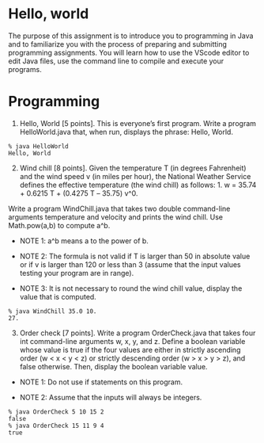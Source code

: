 # Hello, world

The purpose of this assignment is to introduce you to programming in Java and to
familiarize you with the process of preparing and submitting programming assignments.
You will learn how to use the VScode editor to edit Java files, use the command line to
compile and execute your programs.

# Programming

1. Hello, World [5 points]. This is everyone’s first program. Write a
    program HelloWorld.java that, when run, displays the phrase: Hello, World.

```
% java HelloWorld
Hello, World
```
2. Wind chill [8 points]. Given the temperature T (in degrees Fahrenheit) and the
    wind speed v (in miles per hour), the National Weather Service defines the
    effective temperature (the wind chill) as follows:
       1. w = 35.74 + 0.6215 T + (0.4275 T _–_ 35.75) v^0.


Write a program WindChill.java that takes two double command-line arguments
temperature and velocity and prints the wind chill. Use Math.pow(a,b) to compute
a^b.

- NOTE 1: a^b means a to the power of b.


- NOTE 2: The formula is not valid if T is larger than 50 in absolute value or if v is
larger than 120 or less than 3 (assume that the input values testing your program
are in range).

- NOTE 3: It is not necessary to round the wind chill value, display the value that is
computed.

```
% java WindChill 35.0 10.
27.
```
3. Order check [7 points]. Write a program OrderCheck.java that takes
    four int command-line arguments w, x, y, and z. Define a boolean variable whose
    value is true if the four values are either in strictly ascending order (w < x < y < z)
    or strictly descending order (w > x > y > z), and false otherwise. Then, display
    the boolean variable value.

- NOTE 1: Do not use if statements on this program.


- NOTE 2: Assume that the inputs will always be integers.

```
% java OrderCheck 5 10 15 2
false
% java OrderCheck 15 11 9 4
true
```

